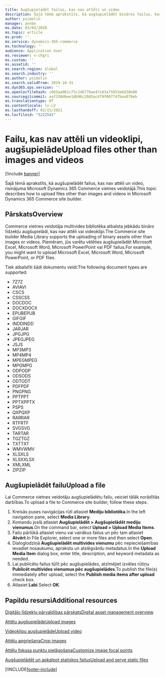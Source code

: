 ```yaml
---
title: Augšupielādēt failus, kas nav attēli un video
description: Šajā tēmā aprakstīts, kā augšupielādēt bināros failus, kas nav attēli un video, risinājuma Microsoft Dynamics 365 Commerce vietnes veidotājā.
author: psimolin
manager: annbe
ms.date: 03/03/2020
ms.topic: article
ms.prod: ''
ms.service: dynamics-365-commerce
ms.technology: ''
audience: Application User
ms.reviewer: v-chgri
ms.custom: ''
ms.assetid: ''
ms.search.region: Global
ms.search.industry: ''
ms.author: psimolin
ms.search.validFrom: 2019-10-31
ms.dyn365.ops.version: ''
ms.openlocfilehash: c065aa961cf5c2d6770ae47c63a75953e6d38e00
ms.sourcegitcommit: eaf330dbee1db96c20d5ac479f007747bea079eb
ms.translationtype: HT
ms.contentlocale: lv-LV
ms.lasthandoff: 02/15/2021
ms.locfileid: "5222541"
---
```

# <a name="upload-files-other-than-images-and-videos"></a><span data-ttu-id="69133-103">Failu, kas nav attēli un videoklipi, augšupielāde</span><span class="sxs-lookup"><span data-stu-id="69133-103">Upload files other than images and videos</span></span>

[!include [banner](includes/banner.md)]

<span data-ttu-id="69133-104">Šajā tēmā aprakstīts, kā augšupielādēt failus, kas nav attēli un video, risinājuma Microsoft Dynamics 365 Commerce vietnes veidotājā.</span><span class="sxs-lookup"><span data-stu-id="69133-104">This topic describes how to upload files other than images and videos in Microsoft Dynamics 365 Commerce site builder.</span></span>

## <a name="overview"></a><span data-ttu-id="69133-105">Pārskats</span><span class="sxs-lookup"><span data-stu-id="69133-105">Overview</span></span>

<span data-ttu-id="69133-106">Commerce vietnes veidotāja multivides bibliotēka atbalsta jebkādu bināro līdzekļu augšupielādi, kas nav attēli vai videoklipi.</span><span class="sxs-lookup"><span data-stu-id="69133-106">The Commerce site builder Media Library supports the uploading of binary assets other than images or videos.</span></span> <span data-ttu-id="69133-107">Piemēram, jūs varētu vēlēties augšupielādēt Microsoft Excel, Microsoft Word, Microsoft PowerPoint vai PDF failus.</span><span class="sxs-lookup"><span data-stu-id="69133-107">For example, you might want to upload Microsoft Excel, Microsoft Word, Microsoft PowerPoint, or PDF files.</span></span>

<span data-ttu-id="69133-108">Tiek atbalstīti šādi dokumentu veidi:</span><span class="sxs-lookup"><span data-stu-id="69133-108">The following document types are supported:</span></span>
- <span data-ttu-id="69133-109">7Z</span><span class="sxs-lookup"><span data-stu-id="69133-109">7Z</span></span>
- <span data-ttu-id="69133-110">AVI</span><span class="sxs-lookup"><span data-stu-id="69133-110">AVI</span></span>
- <span data-ttu-id="69133-111">CS</span><span class="sxs-lookup"><span data-stu-id="69133-111">CS</span></span>
- <span data-ttu-id="69133-112">CSS</span><span class="sxs-lookup"><span data-stu-id="69133-112">CSS</span></span>
- <span data-ttu-id="69133-113">DOC</span><span class="sxs-lookup"><span data-stu-id="69133-113">DOC</span></span>
- <span data-ttu-id="69133-114">DOCX</span><span class="sxs-lookup"><span data-stu-id="69133-114">DOCX</span></span>
- <span data-ttu-id="69133-115">EPUB</span><span class="sxs-lookup"><span data-stu-id="69133-115">EPUB</span></span>
- <span data-ttu-id="69133-116">GIF</span><span class="sxs-lookup"><span data-stu-id="69133-116">GIF</span></span>
- <span data-ttu-id="69133-117">INDD</span><span class="sxs-lookup"><span data-stu-id="69133-117">INDD</span></span>
- <span data-ttu-id="69133-118">JAR</span><span class="sxs-lookup"><span data-stu-id="69133-118">JAR</span></span>
- <span data-ttu-id="69133-119">JPG</span><span class="sxs-lookup"><span data-stu-id="69133-119">JPG</span></span>
- <span data-ttu-id="69133-120">JPEG</span><span class="sxs-lookup"><span data-stu-id="69133-120">JPEG</span></span>
- <span data-ttu-id="69133-121">JS</span><span class="sxs-lookup"><span data-stu-id="69133-121">JS</span></span>
- <span data-ttu-id="69133-122">MP3</span><span class="sxs-lookup"><span data-stu-id="69133-122">MP3</span></span>
- <span data-ttu-id="69133-123">MP4</span><span class="sxs-lookup"><span data-stu-id="69133-123">MP4</span></span>
- <span data-ttu-id="69133-124">MPEG</span><span class="sxs-lookup"><span data-stu-id="69133-124">MPEG</span></span>
- <span data-ttu-id="69133-125">MPG</span><span class="sxs-lookup"><span data-stu-id="69133-125">MPG</span></span>
- <span data-ttu-id="69133-126">ODP</span><span class="sxs-lookup"><span data-stu-id="69133-126">ODP</span></span>
- <span data-ttu-id="69133-127">ODS</span><span class="sxs-lookup"><span data-stu-id="69133-127">ODS</span></span>
- <span data-ttu-id="69133-128">ODT</span><span class="sxs-lookup"><span data-stu-id="69133-128">ODT</span></span>
- <span data-ttu-id="69133-129">PDF</span><span class="sxs-lookup"><span data-stu-id="69133-129">PDF</span></span>
- <span data-ttu-id="69133-130">PNG</span><span class="sxs-lookup"><span data-stu-id="69133-130">PNG</span></span>
- <span data-ttu-id="69133-131">PPT</span><span class="sxs-lookup"><span data-stu-id="69133-131">PPT</span></span>
- <span data-ttu-id="69133-132">PPTX</span><span class="sxs-lookup"><span data-stu-id="69133-132">PPTX</span></span>
- <span data-ttu-id="69133-133">PS</span><span class="sxs-lookup"><span data-stu-id="69133-133">PS</span></span>
- <span data-ttu-id="69133-134">QXP</span><span class="sxs-lookup"><span data-stu-id="69133-134">QXP</span></span>
- <span data-ttu-id="69133-135">RAR</span><span class="sxs-lookup"><span data-stu-id="69133-135">RAR</span></span>
- <span data-ttu-id="69133-136">RTF</span><span class="sxs-lookup"><span data-stu-id="69133-136">RTF</span></span>
- <span data-ttu-id="69133-137">SVG</span><span class="sxs-lookup"><span data-stu-id="69133-137">SVG</span></span>
- <span data-ttu-id="69133-138">TAR</span><span class="sxs-lookup"><span data-stu-id="69133-138">TAR</span></span>
- <span data-ttu-id="69133-139">TGZ</span><span class="sxs-lookup"><span data-stu-id="69133-139">TGZ</span></span>
- <span data-ttu-id="69133-140">TXT</span><span class="sxs-lookup"><span data-stu-id="69133-140">TXT</span></span>
- <span data-ttu-id="69133-141">WMV</span><span class="sxs-lookup"><span data-stu-id="69133-141">WMV</span></span>
- <span data-ttu-id="69133-142">XLS</span><span class="sxs-lookup"><span data-stu-id="69133-142">XLS</span></span>
- <span data-ttu-id="69133-143">XLSX</span><span class="sxs-lookup"><span data-stu-id="69133-143">XLSX</span></span>
- <span data-ttu-id="69133-144">XML</span><span class="sxs-lookup"><span data-stu-id="69133-144">XML</span></span>
- <span data-ttu-id="69133-145">ZIP</span><span class="sxs-lookup"><span data-stu-id="69133-145">ZIP</span></span>

## <a name="upload-a-file"></a><span data-ttu-id="69133-146">Augšupielādēt failu</span><span class="sxs-lookup"><span data-stu-id="69133-146">Upload a file</span></span>

<span data-ttu-id="69133-147">Lai Commerce vietnes veidotāju augšupielādētu failu, veiciet tālāk norādītās darbības.</span><span class="sxs-lookup"><span data-stu-id="69133-147">To upload a file to Commerce site builder, follow these steps.</span></span>

1. <span data-ttu-id="69133-148">Kreisās puses navigācijas rūtī atlasiet **Mediju bibliotēka**.</span><span class="sxs-lookup"><span data-stu-id="69133-148">In the left navigation pane, select **Media Library**.</span></span>
1. <span data-ttu-id="69133-149">Komandu joslā atlasiet **Augšupielādēt \> Augšupielādēt mediju vienumus**.</span><span class="sxs-lookup"><span data-stu-id="69133-149">On the command bar, select **Upload \> Upload Media Items**.</span></span>
1. <span data-ttu-id="69133-150">Failu pārlūkā atlasiet vienu vai vairākus failus un pēc tam atlasiet **Atvērt**.</span><span class="sxs-lookup"><span data-stu-id="69133-150">In File Explorer, select one or more files and then select **Open**.</span></span>
1. <span data-ttu-id="69133-151">Dialoglodziņā **Augšupielādēt multivides vienumu** pēc nepieciešamības ievadiet nosaukumu, aprakstu un atslēgvārdu metadatus.</span><span class="sxs-lookup"><span data-stu-id="69133-151">In the **Upload Media Item** dialog box, enter title, description, and keyword metadata as needed.</span></span>
1. <span data-ttu-id="69133-152">Lai publicētu failus tūlīt pēc augšupielādes, atzīmējiet izvēles rūtiņu **Publicēt multivides vienumus pēc augšupielādes**.</span><span class="sxs-lookup"><span data-stu-id="69133-152">To publish the file(s) immediately after upload, select the **Publish media items after upload** check box.</span></span>
1. <span data-ttu-id="69133-153">Atlasiet **Labi**.</span><span class="sxs-lookup"><span data-stu-id="69133-153">Select **OK**.</span></span>

## <a name="additional-resources"></a><span data-ttu-id="69133-154">Papildu resursi</span><span class="sxs-lookup"><span data-stu-id="69133-154">Additional resources</span></span>

[<span data-ttu-id="69133-155">Digitālo līdzekļu pārvaldības pārskats</span><span class="sxs-lookup"><span data-stu-id="69133-155">Digital asset management overview</span></span>](dam-overview.md)

[<span data-ttu-id="69133-156">Attēlu augšupielāde</span><span class="sxs-lookup"><span data-stu-id="69133-156">Upload images</span></span>](dam-upload-images.md)

[<span data-ttu-id="69133-157">Videoklipu augšupielāde</span><span class="sxs-lookup"><span data-stu-id="69133-157">Upload video</span></span>](dam-upload-video.md)

[<span data-ttu-id="69133-158">Attēlu apgriešana</span><span class="sxs-lookup"><span data-stu-id="69133-158">Crop images</span></span>](dam-crop-images.md)

[<span data-ttu-id="69133-159">Attēlu fokusa punktu pielāgošana</span><span class="sxs-lookup"><span data-stu-id="69133-159">Customize image focal points</span></span>](dam-custom-focal-point.md)

[<span data-ttu-id="69133-160">Augšupielādēt un apkalpot statiskos failus</span><span class="sxs-lookup"><span data-stu-id="69133-160">Upload and serve static files</span></span>](upload-serve-static-files.md)


[!INCLUDE[footer-include](../includes/footer-banner.md)]